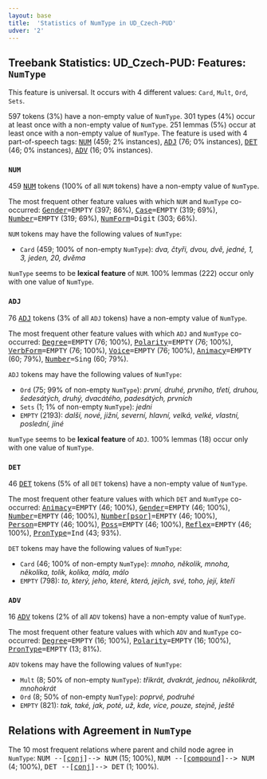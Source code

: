```yaml
---
layout: base
title:  'Statistics of NumType in UD_Czech-PUD'
udver: '2'
---
```


## Treebank Statistics: UD_Czech-PUD: Features: `NumType`

This feature is universal.
It occurs with 4 different values: `Card`, `Mult`, `Ord`, `Sets`.

597 tokens (3%) have a non-empty value of `NumType`.
301 types (4%) occur at least once with a non-empty value of `NumType`.
251 lemmas (5%) occur at least once with a non-empty value of `NumType`.
The feature is used with 4 part-of-speech tags: <tt><a href="cs_pud-pos-NUM.html">NUM</a></tt> (459; 2% instances), <tt><a href="cs_pud-pos-ADJ.html">ADJ</a></tt> (76; 0% instances), <tt><a href="cs_pud-pos-DET.html">DET</a></tt> (46; 0% instances), <tt><a href="cs_pud-pos-ADV.html">ADV</a></tt> (16; 0% instances).

### `NUM`

459 <tt><a href="cs_pud-pos-NUM.html">NUM</a></tt> tokens (100% of all `NUM` tokens) have a non-empty value of `NumType`.

The most frequent other feature values with which `NUM` and `NumType` co-occurred: <tt><a href="cs_pud-feat-Gender.html">Gender</a></tt><tt>=EMPTY</tt> (397; 86%), <tt><a href="cs_pud-feat-Case.html">Case</a></tt><tt>=EMPTY</tt> (319; 69%), <tt><a href="cs_pud-feat-Number.html">Number</a></tt><tt>=EMPTY</tt> (319; 69%), <tt><a href="cs_pud-feat-NumForm.html">NumForm</a></tt><tt>=Digit</tt> (303; 66%).

`NUM` tokens may have the following values of `NumType`:

* `Card` (459; 100% of non-empty `NumType`): <em>dva, čtyři, dvou, dvě, jedné, 1, 3, jeden, 20, dvěma</em>

`NumType` seems to be **lexical feature** of `NUM`. 100% lemmas (222) occur only with one value of `NumType`.

### `ADJ`

76 <tt><a href="cs_pud-pos-ADJ.html">ADJ</a></tt> tokens (3% of all `ADJ` tokens) have a non-empty value of `NumType`.

The most frequent other feature values with which `ADJ` and `NumType` co-occurred: <tt><a href="cs_pud-feat-Degree.html">Degree</a></tt><tt>=EMPTY</tt> (76; 100%), <tt><a href="cs_pud-feat-Polarity.html">Polarity</a></tt><tt>=EMPTY</tt> (76; 100%), <tt><a href="cs_pud-feat-VerbForm.html">VerbForm</a></tt><tt>=EMPTY</tt> (76; 100%), <tt><a href="cs_pud-feat-Voice.html">Voice</a></tt><tt>=EMPTY</tt> (76; 100%), <tt><a href="cs_pud-feat-Animacy.html">Animacy</a></tt><tt>=EMPTY</tt> (60; 79%), <tt><a href="cs_pud-feat-Number.html">Number</a></tt><tt>=Sing</tt> (60; 79%).

`ADJ` tokens may have the following values of `NumType`:

* `Ord` (75; 99% of non-empty `NumType`): <em>první, druhé, prvního, třetí, druhou, šedesátých, druhý, dvacátého, padesátých, prvních</em>
* `Sets` (1; 1% of non-empty `NumType`): <em>jedni</em>
* `EMPTY` (2193): <em>další, nové, jižní, severní, hlavní, velká, velké, vlastní, poslední, jiné</em>

`NumType` seems to be **lexical feature** of `ADJ`. 100% lemmas (18) occur only with one value of `NumType`.

### `DET`

46 <tt><a href="cs_pud-pos-DET.html">DET</a></tt> tokens (5% of all `DET` tokens) have a non-empty value of `NumType`.

The most frequent other feature values with which `DET` and `NumType` co-occurred: <tt><a href="cs_pud-feat-Animacy.html">Animacy</a></tt><tt>=EMPTY</tt> (46; 100%), <tt><a href="cs_pud-feat-Gender.html">Gender</a></tt><tt>=EMPTY</tt> (46; 100%), <tt><a href="cs_pud-feat-Number.html">Number</a></tt><tt>=EMPTY</tt> (46; 100%), <tt><a href="cs_pud-feat-Number-psor.html">Number[psor]</a></tt><tt>=EMPTY</tt> (46; 100%), <tt><a href="cs_pud-feat-Person.html">Person</a></tt><tt>=EMPTY</tt> (46; 100%), <tt><a href="cs_pud-feat-Poss.html">Poss</a></tt><tt>=EMPTY</tt> (46; 100%), <tt><a href="cs_pud-feat-Reflex.html">Reflex</a></tt><tt>=EMPTY</tt> (46; 100%), <tt><a href="cs_pud-feat-PronType.html">PronType</a></tt><tt>=Ind</tt> (43; 93%).

`DET` tokens may have the following values of `NumType`:

* `Card` (46; 100% of non-empty `NumType`): <em>mnoho, několik, mnoha, několika, tolik, kolika, mála, málo</em>
* `EMPTY` (798): <em>to, který, jeho, které, která, jejich, své, toho, její, kteří</em>

### `ADV`

16 <tt><a href="cs_pud-pos-ADV.html">ADV</a></tt> tokens (2% of all `ADV` tokens) have a non-empty value of `NumType`.

The most frequent other feature values with which `ADV` and `NumType` co-occurred: <tt><a href="cs_pud-feat-Degree.html">Degree</a></tt><tt>=EMPTY</tt> (16; 100%), <tt><a href="cs_pud-feat-Polarity.html">Polarity</a></tt><tt>=EMPTY</tt> (16; 100%), <tt><a href="cs_pud-feat-PronType.html">PronType</a></tt><tt>=EMPTY</tt> (13; 81%).

`ADV` tokens may have the following values of `NumType`:

* `Mult` (8; 50% of non-empty `NumType`): <em>třikrát, dvakrát, jednou, několikrát, mnohokrát</em>
* `Ord` (8; 50% of non-empty `NumType`): <em>poprvé, podruhé</em>
* `EMPTY` (821): <em>tak, také, jak, poté, už, kde, více, pouze, stejně, ještě</em>

## Relations with Agreement in `NumType`

The 10 most frequent relations where parent and child node agree in `NumType`:
<tt>NUM --[<tt><a href="cs_pud-dep-conj.html">conj</a></tt>]--> NUM</tt> (15; 100%),
<tt>NUM --[<tt><a href="cs_pud-dep-compound.html">compound</a></tt>]--> NUM</tt> (4; 100%),
<tt>DET --[<tt><a href="cs_pud-dep-conj.html">conj</a></tt>]--> DET</tt> (1; 100%).

